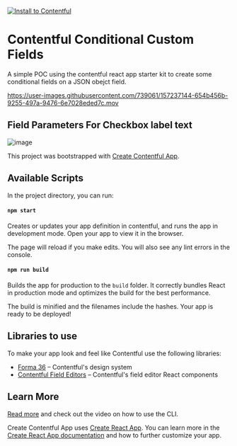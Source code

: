 [![Install to Contentful](https://www.ctfstatic.com/button/install-small.svg)](https://app.contentful.com/deeplink?link=apps&id=4naoIsbPLrF4sNaVcV56Hq)

# Contentful Conditional Custom Fields
A simple POC using the contentful react app starter kit to create some conditional fields on a JSON obejct field.

https://user-images.githubusercontent.com/739061/157237144-654b456b-9255-497a-9476-6e7028eded7c.mov


## Field Parameters For Checkbox label text
![image](https://user-images.githubusercontent.com/739061/157237268-0f637f8e-728a-4839-8ea0-e66525a9b512.png)

This project was bootstrapped with [Create Contentful App](https://github.com/contentful/create-contentful-app).

## Available Scripts

In the project directory, you can run:

#### `npm start`

Creates or updates your app definition in contentful, and runs the app in development mode.
Open your app to view it in the browser.

The page will reload if you make edits.
You will also see any lint errors in the console.

#### `npm run build`

Builds the app for production to the `build` folder.
It correctly bundles React in production mode and optimizes the build for the best performance.

The build is minified and the filenames include the hashes.
Your app is ready to be deployed!

## Libraries to use

To make your app look and feel like Contentful use the following libraries:

- [Forma 36](https://f36.contentful.com/) – Contentful's design system
- [Contentful Field Editors](https://www.contentful.com/developers/docs/extensibility/field-editors/) – Contentful's field editor React components

## Learn More

[Read more](https://www.contentful.com/developers/docs/extensibility/app-framework/create-contentful-app/) and check out the video on how to use the CLI.

Create Contentful App uses [Create React App](https://create-react-app.dev/). You can learn more in the [Create React App documentation](https://facebook.github.io/create-react-app/docs/getting-started) and how to further customize your app.
